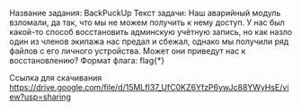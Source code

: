 Название задания: BackPuckUp
Текст задачи:
Наш аварийный модуль взломали, да так, что мы не можем получить к нему доступ. У нас был какой-то способ восстановить админскую учётную запись, но как назло один из членов экипажа нас предал и сбежал, однако мы получили ряд файлов с его личного устройства.
Может они приведут нас к восстановлению?
Формат флага: flag{*}

Ссылка для скачивания  https://drive.google.com/file/d/15MLfI37_UfC0KZ6YfzP6ywJc88YWyHsE/view?usp=sharing 

